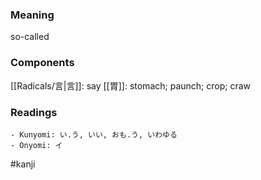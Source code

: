 ### Meaning

so-called

### Components

[[Radicals/言|言]]: say [[胃]]: stomach; paunch; crop; craw

### Readings

```
- Kunyomi: い.う, いい, おも.う, いわゆる
- Onyomi: イ
```

#kanji